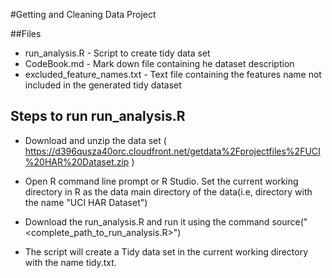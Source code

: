 #Getting and Cleaning Data Project

##Files

* run_analysis.R - Script to create tidy data set
* CodeBook.md - Mark down file containing he dataset description
* excluded_feature_names.txt - Text file containing the features name not included in the generated tidy dataset 

## Steps to run run_analysis.R

* Download and unzip the data set ( https://d396qusza40orc.cloudfront.net/getdata%2Fprojectfiles%2FUCI%20HAR%20Dataset.zip )

* Open R command line prompt or R Studio. Set the current working directory in R as the data main directory of the data(i.e, directory with the name "UCI HAR Dataset")

* Download the run_analysis.R and run it using the command source("<complete_path_to_run_analysis.R>")

* The script will create a Tidy data set in the current working directory with the name tidy.txt.
